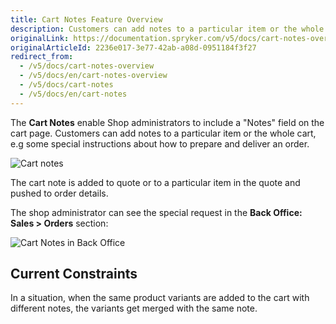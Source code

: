```yaml
---
title: Cart Notes Feature Overview
description: Customers can add notes to a particular item or the whole cart, e.g some special instructions about how to prepare and deliver an order.
originalLink: https://documentation.spryker.com/v5/docs/cart-notes-overview
originalArticleId: 2236e017-3e77-42ab-a08d-0951184f3f27
redirect_from:
  - /v5/docs/cart-notes-overview
  - /v5/docs/en/cart-notes-overview
  - /v5/docs/cart-notes
  - /v5/docs/en/cart-notes
---
```


The **Cart Notes** enable Shop administrators to include a "Notes" field on the cart page. Customers can add notes to a particular item or the whole cart, e.g some special instructions about how to prepare and deliver an order.

![Cart notes](https://spryker.s3.eu-central-1.amazonaws.com/docs/Features/Shopping+Cart/Cart+Notes/cart-notes.png) 

The cart note is added to quote or to a particular item in the quote and pushed to order details.

The shop administrator can see the special request in the **Back Office: Sales > Orders** section:

![Cart Notes in Back Office](https://spryker.s3.eu-central-1.amazonaws.com/docs/Features/Shopping+Cart/Cart+Notes/cart-notes-admin.png) 

## Current Constraints
In a situation, when the same product variants are added to the cart with different notes, the variants get merged with the same note.


